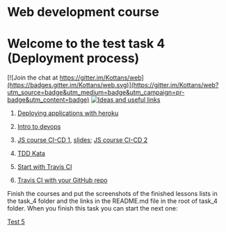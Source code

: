 # Web development course

# Welcome to the test task 4 (Deployment process)


[![Join the chat at https://gitter.im/Kottans/web](https://badges.gitter.im/Kottans/web.svg)](https://gitter.im/Kottans/web?utm_source=badge&utm_medium=badge&utm_campaign=pr-badge&utm_content=badge)
[![Ideas and useful links](https://img.shields.io/badge/google--doc-ideas-ff69b4.svg)](https://docs.google.com/spreadsheets/d/1bZJhYjK3VHOS2HmQb2Fs4aHfEBt8mp1F09j9nEEDaqE/edit#gid=818017811)

1. [Deploying applications with heroku](https://www.udacity.com/course/deploying-applications-with-heroku--ud272)

2. [Intro to devops](https://www.udacity.com/course/intro-to-devops--ud611)

3. [JS course CI-CD 1](https://www.youtube.com/watch?v=hEhtJvS4uXQ), [slides](http://kottans.org/js-slides/ci-cd/); [JS course CI-CD 2](https://www.youtube.com/watch?v=axw3x4DkLF4)

4. [TDD Kata](http://osherove.com/tdd-kata-1/)

5. [Start with Travis CI](https://docs.travis-ci.com/user/getting-started/)

6. [Travis CI with your GitHub repo](https://github.com/mbonaci/mbo-storm/wiki/Integrate-Travis-CI-with-your-GitHub-repo)

Finish the courses and put the screenshots of the finished lessons lists in the task_4 folder and the links in the README.md file in the root of task_4 folder.
When you finish this task you can start the next one:

[Test 5](https://github.com/Kottans/web/blob/master/README05.md)
